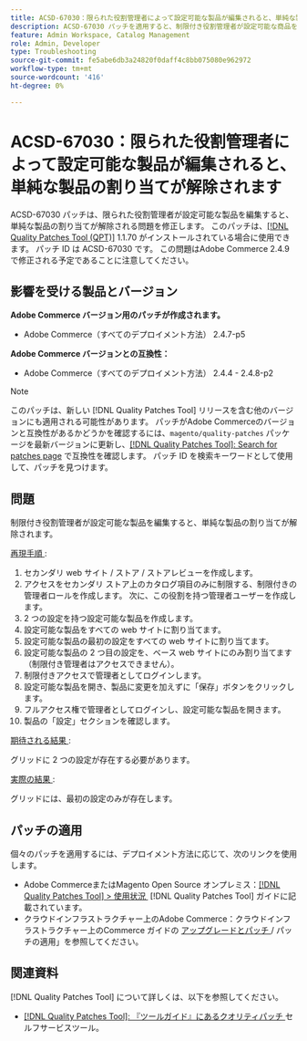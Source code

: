 ```yaml
---
title: ACSD-67030：限られた役割管理者によって設定可能な製品が編集されると、単純な製品の割り当てが解除されます
description: ACSD-67030 パッチを適用すると、制限付き役割管理者が設定可能な商品を編集した際に、単純な商品が割り当てられないAdobe Commerceの問題を修正できます。
feature: Admin Workspace, Catalog Management
role: Admin, Developer
type: Troubleshooting
source-git-commit: fe5abe6db3a24820f0daff4c8bb075080e962972
workflow-type: tm+mt
source-wordcount: '416'
ht-degree: 0%

---
```



# ACSD-67030：限られた役割管理者によって設定可能な製品が編集されると、単純な製品の割り当てが解除されます

ACSD-67030 パッチは、限られた役割管理者が設定可能な製品を編集すると、単純な製品の割り当てが解除される問題を修正します。 このパッチは、[[!DNL Quality Patches Tool (QPT)]](/help/tools/quality-patches-tool/quality-patches-tool-to-self-serve-quality-patches.md) 1.1.70 がインストールされている場合に使用できます。 パッチ ID は ACSD-67030 です。 この問題はAdobe Commerce 2.4.9 で修正される予定であることに注意してください。


## 影響を受ける製品とバージョン

**Adobe Commerce バージョン用のパッチが作成されます。**

* Adobe Commerce（すべてのデプロイメント方法） 2.4.7-p5

**Adobe Commerce バージョンとの互換性：**

* Adobe Commerce（すべてのデプロイメント方法） 2.4.4 - 2.4.8-p2

>[!NOTE]
>
>このパッチは、新しい [!DNL Quality Patches Tool] リリースを含む他のバージョンにも適用される可能性があります。 パッチがAdobe Commerceのバージョンと互換性があるかどうかを確認するには、`magento/quality-patches` パッケージを最新バージョンに更新し、[[!DNL Quality Patches Tool]: Search for patches page](https://experienceleague.adobe.com/tools/commerce-quality-patches/index.html) で互換性を確認します。 パッチ ID を検索キーワードとして使用して、パッチを見つけます。

## 問題

制限付き役割管理者が設定可能な製品を編集すると、単純な製品の割り当てが解除されます。

<u> 再現手順 </u>:

1. セカンダリ web サイト / ストア / ストアレビューを作成します。
1. アクセスをセカンダリ ストア上のカタログ項目のみに制限する、制限付きの管理者ロールを作成します。 次に、この役割を持つ管理者ユーザーを作成します。
1. 2 つの設定を持つ設定可能な製品を作成します。
1. 設定可能な製品をすべての web サイトに割り当てます。
1. 設定可能な製品の最初の設定をすべての web サイトに割り当てます。
1. 設定可能な製品の 2 つ目の設定を、ベース web サイトにのみ割り当てます（制限付き管理者はアクセスできません）。
1. 制限付きアクセスで管理者としてログインします。
1. 設定可能な製品を開き、製品に変更を加えずに「保存」ボタンをクリックします。
1. フルアクセス権で管理者としてログインし、設定可能な製品を開きます。
1. 製品の「設定」セクションを確認します。


<u> 期待される結果 </u>:

グリッドに 2 つの設定が存在する必要があります。

<u> 実際の結果 </u>:

グリッドには、最初の設定のみが存在します。

## パッチの適用

個々のパッチを適用するには、デプロイメント方法に応じて、次のリンクを使用します。

* Adobe CommerceまたはMagento Open Source オンプレミス：[[!DNL Quality Patches Tool] > 使用状況 &#x200B;](/help/tools/quality-patches-tool/usage.md) [!DNL Quality Patches Tool] ガイドに記載されています。
* クラウドインフラストラクチャー上のAdobe Commerce：クラウドインフラストラクチャー上のCommerce ガイドの [&#x200B; アップグレードとパッチ &#x200B;](https://experienceleague.adobe.com/docs/commerce-cloud-service/user-guide/develop/upgrade/apply-patches.html)/ パッチの適用」を参照してください。

## 関連資料

[!DNL Quality Patches Tool] について詳しくは、以下を参照してください。

* [[!DNL Quality Patches Tool]: 『ツールガイド』にあるクオリティパッチ &#x200B;](/help/tools/quality-patches-tool/quality-patches-tool-to-self-serve-quality-patches.md) セルフサービスツール。

